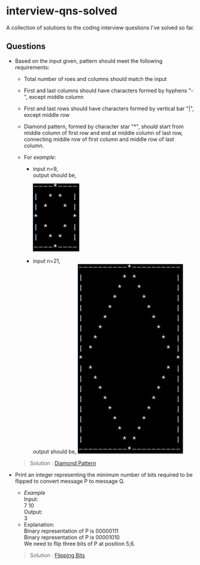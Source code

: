 # interview-qns-solved
A collection of solutions to the coding interview questions I've solved so far.

## Questions

* Based on the input given, pattern should meet the following requirements: 
    * Total number of roes and columns should match the input
    * First and last columns should have characters formed by hyphens "-", except middle column
    * First and last rows should have characters formed by vertical bar "|", except middle row
    * Diamond pattern, formed by character star "*", should start from middle column of first row and end at middle column of last row, connecting middle row of first column and middle row of last column.
    
    * For *example*:
        - input n=9,<br />
    output should be,
        
            ![Output image](diamond.PNG)
        - input n=21,<br />
    output should be,
            ![Output pattern](diamond21.PNG)

  >Solution : [Diamond Pattern](diamond-pattern.py) 
* Print an integer representing the minimum number of bits required to be flipped to convert message P to message Q.
    * *Example*<br />
         Input: <br />
         7 10<br />
         Output:<br />
         3
    * Explanation:<br />
     Binary representation of P is 00000111<br />
     Binary representation of P is 00001010<br />
     We need to flip three bits of P at position 5,6.
    >Solution : [Flipping Bits](flipping-bits.py)
         